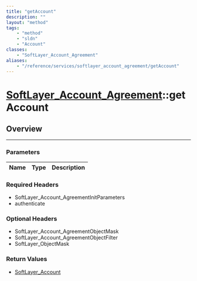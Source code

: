 ```yaml
---
title: "getAccount"
description: ""
layout: "method"
tags:
    - "method"
    - "sldn"
    - "Account"
classes:
    - "SoftLayer_Account_Agreement"
aliases:
    - "/reference/services/softlayer_account_agreement/getAccount"
---
```

# [SoftLayer_Account_Agreement](/reference/services/SoftLayer_Account_Agreement)::getAccount




## Overview 


-----

### Parameters 
|Name | Type | Description |
| --- | --- | --- |


### Required Headers
* SoftLayer_Account_AgreementInitParameters
* authenticate


### Optional Headers
* SoftLayer_Account_AgreementObjectMask
* SoftLayer_Account_AgreementObjectFilter
* SoftLayer_ObjectMask

### Return Values
* <a href='/reference/datatypes/SoftLayer_Account'>SoftLayer_Account </a>




